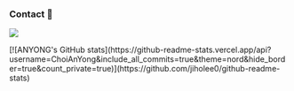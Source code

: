 ### Contact 👋
<p>
  <a href="mailto:dksdyd78@naver.com" target="_blank"><img src="https://img.shields.io/badge/dksdyd78@naver.com-03C75A?style=flat-square&logo=Naver&logoColor=white"/></a>
</p>
[![ANYONG's GitHub stats](https://github-readme-stats.vercel.app/api?username=ChoiAnYong&include_all_commits=true&theme=nord&hide_border=true&count_private=true)](https://github.com/jiholee0/github-readme-stats)

<!--
**ChoiAnYong/ChoiAnYong** is a ✨ _special_ ✨ repository because its `README.md` (this file) appears on your GitHub profile.

Here are some ideas to get you started:

- 🔭 I’m currently working on ...
- 🌱 I’m currently learning ...
- 👯 I’m looking to collaborate on ...
- 🤔 I’m looking for help with ...
- 💬 Ask me about ...
- 📫 How to reach me: ...
- 😄 Pronouns: ...
- ⚡ Fun fact: ...
-->
